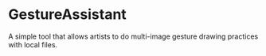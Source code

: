 # GestureAssistant
A simple tool that allows artists to do multi-image gesture drawing practices with local files.

